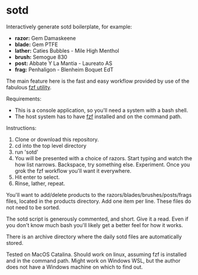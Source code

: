 # sotd

Interactively generate sotd boilerplate, for example:

* **razor:** Gem Damaskeene
* **blade:** Gem PTFE
* **lather:** Caties Bubbles - Mile High Menthol
* **brush:** Semogue 830
* **post:** Abbate Y La Mantia - Laureato AS
* **frag:** Penhaligon - Blenheim Boquet EdT

The main feature here is the fast and easy workflow provided by use of the fabulous [fzf utility](https://github.com/junegunn/fzf).

Requirements:
* This is a console application, so you'll need a system with a bash shell.
* The host system has to have [fzf](https://github.com/junegunn/fzf) installed and on the command path.

Instructions:
1. Clone or download this repository.
2. cd into the top level directory
3. run 'sotd'
4. You will be presented with a choice of razors. Start typing and watch the how list narrows. Backspace, try something else. Experiment. Once you grok the fzf workflow you'll want it everywhere.
5. Hit enter to select.
6. Rinse, lather, repeat.

You'll want to add/delete products to the razors/blades/brushes/posts/frags files, located in the products directory.  Add one item per line. These files do not need to be sorted.

The sotd script is generously commented, and short. Give it a read. Even if you don't know much bash you'll likely get a better feel for how it works.

There is an archive directory where the daily sotd files are automatically stored.

Tested on MacOS Catalina. Should work on linux, assuming fzf is installed and in the command path. Might work on Windows WSL, but the author does not have a Windows machine on which to find out.
